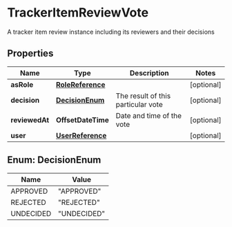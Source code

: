 

# TrackerItemReviewVote

A tracker item review instance including its reviewers and their decisions

## Properties

Name | Type | Description | Notes
------------ | ------------- | ------------- | -------------
**asRole** | [**RoleReference**](RoleReference.md) |  |  [optional]
**decision** | [**DecisionEnum**](#DecisionEnum) | The result of this particular vote |  [optional]
**reviewedAt** | **OffsetDateTime** | Date and time of the vote |  [optional]
**user** | [**UserReference**](UserReference.md) |  |  [optional]



## Enum: DecisionEnum

Name | Value
---- | -----
APPROVED | &quot;APPROVED&quot;
REJECTED | &quot;REJECTED&quot;
UNDECIDED | &quot;UNDECIDED&quot;



